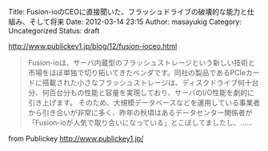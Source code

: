 Title: Fusion-ioのCEOに直接聞いた、フラッシュドライブの破壊的な能力と仕組み、そして将来
Date: 2012-03-14 23:15
Author: masayukig
Category: Uncategorized
Status: draft

<http://www.publickey1.jp/blog/12/fusion-ioceo.html>



> Fusion-ioは、サーバ内蔵型のフラッシュストレージという新しい技術と市場をほぼ単独で切り拓いてきたベンダです。同社の製品であるPCIeカードに搭載された小さなフラッシュストレージは、ディスクドライブ何十台分、何百台分もの性能と容量を実現しており、サーバのI/O性能を劇的に引き上げます。
> そのため、大規模データベースなどを運用している事業者から引き合いが非常に多く、昨年の秋頃はあるデータセンター関係者が「Fusion-ioが人気で取り合いになっている」とこぼしてましたし、……



from Publickey <http://www.publickey1.jp/>
